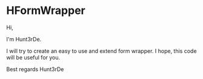 # HFormWrapper

Hi,

I'm Hunt3rDe.

I will try to create an easy to use and extend form wrapper. I hope, this code will be useful for you.

Best regards
Hunt3rDe
